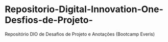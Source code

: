 # Repositorio-Digital-Innovation-One-Desfios-de-Projeto-
Repositório DIO de Desafios de Projeto e Anotações (Bootcamp Everis)
